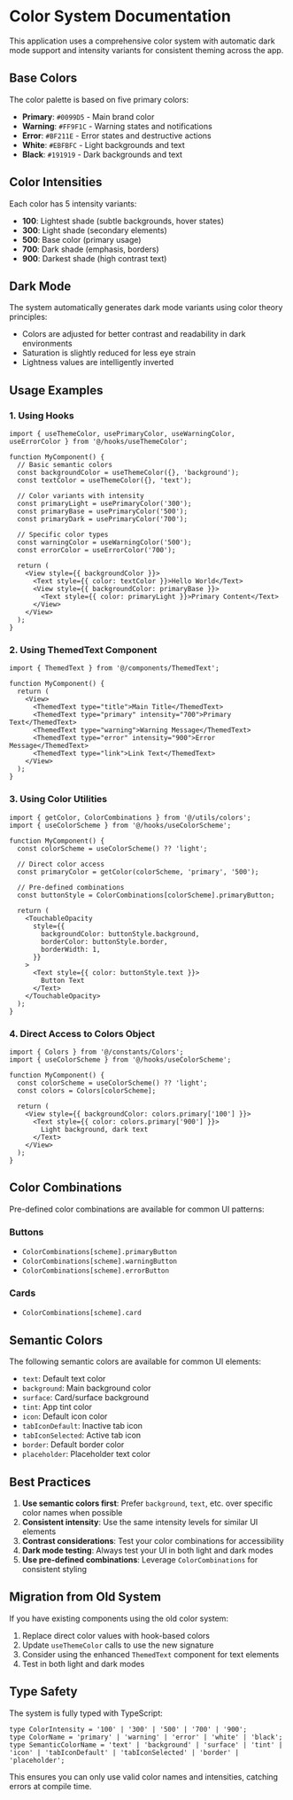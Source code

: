 # Color System Documentation

This application uses a comprehensive color system with automatic dark mode support and intensity variants for consistent theming across the app.

## Base Colors

The color palette is based on five primary colors:

- **Primary**: `#0099D5` - Main brand color
- **Warning**: `#FF9F1C` - Warning states and notifications
- **Error**: `#BF211E` - Error states and destructive actions
- **White**: `#EBFBFC` - Light backgrounds and text
- **Black**: `#191919` - Dark backgrounds and text

## Color Intensities

Each color has 5 intensity variants:

- **100**: Lightest shade (subtle backgrounds, hover states)
- **300**: Light shade (secondary elements)
- **500**: Base color (primary usage)
- **700**: Dark shade (emphasis, borders)
- **900**: Darkest shade (high contrast text)

## Dark Mode

The system automatically generates dark mode variants using color theory principles:
- Colors are adjusted for better contrast and readability in dark environments
- Saturation is slightly reduced for less eye strain
- Lightness values are intelligently inverted

## Usage Examples

### 1. Using Hooks

```tsx
import { useThemeColor, usePrimaryColor, useWarningColor, useErrorColor } from '@/hooks/useThemeColor';

function MyComponent() {
  // Basic semantic colors
  const backgroundColor = useThemeColor({}, 'background');
  const textColor = useThemeColor({}, 'text');
  
  // Color variants with intensity
  const primaryLight = usePrimaryColor('300');
  const primaryBase = usePrimaryColor('500');
  const primaryDark = usePrimaryColor('700');
  
  // Specific color types
  const warningColor = useWarningColor('500');
  const errorColor = useErrorColor('700');
  
  return (
    <View style={{ backgroundColor }}>
      <Text style={{ color: textColor }}>Hello World</Text>
      <View style={{ backgroundColor: primaryBase }}>
        <Text style={{ color: primaryLight }}>Primary Content</Text>
      </View>
    </View>
  );
}
```

### 2. Using ThemedText Component

```tsx
import { ThemedText } from '@/components/ThemedText';

function MyComponent() {
  return (
    <View>
      <ThemedText type="title">Main Title</ThemedText>
      <ThemedText type="primary" intensity="700">Primary Text</ThemedText>
      <ThemedText type="warning">Warning Message</ThemedText>
      <ThemedText type="error" intensity="900">Error Message</ThemedText>
      <ThemedText type="link">Link Text</ThemedText>
    </View>
  );
}
```

### 3. Using Color Utilities

```tsx
import { getColor, ColorCombinations } from '@/utils/colors';
import { useColorScheme } from '@/hooks/useColorScheme';

function MyComponent() {
  const colorScheme = useColorScheme() ?? 'light';
  
  // Direct color access
  const primaryColor = getColor(colorScheme, 'primary', '500');
  
  // Pre-defined combinations
  const buttonStyle = ColorCombinations[colorScheme].primaryButton;
  
  return (
    <TouchableOpacity
      style={{
        backgroundColor: buttonStyle.background,
        borderColor: buttonStyle.border,
        borderWidth: 1,
      }}
    >
      <Text style={{ color: buttonStyle.text }}>
        Button Text
      </Text>
    </TouchableOpacity>
  );
}
```

### 4. Direct Access to Colors Object

```tsx
import { Colors } from '@/constants/Colors';
import { useColorScheme } from '@/hooks/useColorScheme';

function MyComponent() {
  const colorScheme = useColorScheme() ?? 'light';
  const colors = Colors[colorScheme];
  
  return (
    <View style={{ backgroundColor: colors.primary['100'] }}>
      <Text style={{ color: colors.primary['900'] }}>
        Light background, dark text
      </Text>
    </View>
  );
}
```

## Color Combinations

Pre-defined color combinations are available for common UI patterns:

### Buttons
- `ColorCombinations[scheme].primaryButton`
- `ColorCombinations[scheme].warningButton`
- `ColorCombinations[scheme].errorButton`

### Cards
- `ColorCombinations[scheme].card`

## Semantic Colors

The following semantic colors are available for common UI elements:

- `text`: Default text color
- `background`: Main background color
- `surface`: Card/surface background
- `tint`: App tint color
- `icon`: Default icon color
- `tabIconDefault`: Inactive tab icon
- `tabIconSelected`: Active tab icon
- `border`: Default border color
- `placeholder`: Placeholder text color

## Best Practices

1. **Use semantic colors first**: Prefer `background`, `text`, etc. over specific color names when possible
2. **Consistent intensity**: Use the same intensity levels for similar UI elements
3. **Contrast considerations**: Test your color combinations for accessibility
4. **Dark mode testing**: Always test your UI in both light and dark modes
5. **Use pre-defined combinations**: Leverage `ColorCombinations` for consistent styling

## Migration from Old System

If you have existing components using the old color system:

1. Replace direct color values with hook-based colors
2. Update `useThemeColor` calls to use the new signature
3. Consider using the enhanced `ThemedText` component for text elements
4. Test in both light and dark modes

## Type Safety

The system is fully typed with TypeScript:

```tsx
type ColorIntensity = '100' | '300' | '500' | '700' | '900';
type ColorName = 'primary' | 'warning' | 'error' | 'white' | 'black';
type SemanticColorName = 'text' | 'background' | 'surface' | 'tint' | 'icon' | 'tabIconDefault' | 'tabIconSelected' | 'border' | 'placeholder';
```

This ensures you can only use valid color names and intensities, catching errors at compile time.
